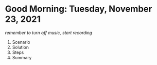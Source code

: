 # Good Morning: Tuesday, November 23, 2021

*remember to turn off music, start recording*

1. Scenario
2. Solution
3. Steps
4. Summary


